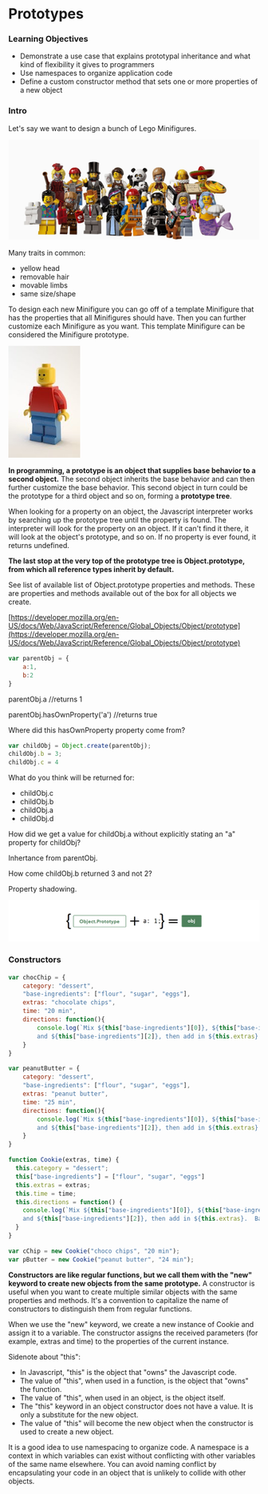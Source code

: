 # Prototypes

### Learning Objectives

* Demonstrate a use case that explains prototypal inheritance and what kind of flexibility it gives to programmers
* Use namespaces to organize application code
* Define a custom constructor method that sets one or more properties of a new object

### Intro

Let's say we want to design a bunch of Lego Minifigures.

![Assorted Lego Minifigures](minifigures.jpg)

Many traits in common:
* yellow head
* removable hair
* movable limbs
* same size/shape

To design each new Minifigure you can go off of a template Minifigure that has the properties that all Minifigures should have.  Then you can further customize each Minifigure as you want.  This template Minifigure can be considered the Minifigure prototype.

![typical Lego man](legoman.jpg) 

**In programming, a prototype is an object that supplies base behavior to a second object.**
The second object inherits the base behavior and can then further customize the base behavior.  This second object in turn could be the prototype for a third object and so on, forming a **prototype tree**. 

When looking for a property on an object, the Javascript interpreter works by searching up the prototype tree until the property is found.  The interpreter will look for the property on an object.  If it can't find it there, it will look at the object's prototype, and so on.  If no property is ever found, it returns undefined.

**The last stop at the very top of the prototype tree is Object.prototype, from which all reference types inherit by default.**

See list of available list of Object.prototype properties and methods.  These are properties and methods available out of the box for all objects we create.

[https://developer.mozilla.org/en-US/docs/Web/JavaScript/Reference/Global_Objects/Object/prototype](https://developer.mozilla.org/en-US/docs/Web/JavaScript/Reference/Global_Objects/Object/prototype)

```javascript
var parentObj = {
	a:1,
	b:2
}
```
parentObj.a   //returns 1

parentObj.hasOwnProperty('a')   //returns true

Where did this hasOwnProperty property come from?

```javascript
var childObj = Object.create(parentObj);
childObj.b = 3;
childObj.c = 4
```
What do you think will be returned for:
* childObj.c
* childObj.b
* childObj.a
* childObj.d

How did we get a value for childObj.a without explicitly stating an "a" property for childObj?

Inhertance from parentObj.

How come childObj.b returned 3 and not 2?

Property shadowing.

![prototypes diagram](protoimage.png)

### Constructors

```javascript
var chocChip = {
	category: "dessert",
	"base-ingredients": ["flour", "sugar", "eggs"],
	extras: "chocolate chips",
	time: "20 min",
	directions: function(){
		console.log(`Mix ${this["base-ingredients"][0]}, ${this["base-ingredients"][1]}, 
		and ${this["base-ingredients"][2]}, then add in ${this.extras}.  Bake for ${this.time}.`)
	}
}
```

```javascript
var peanutButter = {
	category: "dessert",
	"base-ingredients": ["flour", "sugar", "eggs"],
	extras: "peanut butter",
	time: "25 min",
	directions: function(){
		console.log(`Mix ${this["base-ingredients"][0]}, ${this["base-ingredients"][1]}, 
		and ${this["base-ingredients"][2]}, then add in ${this.extras}.  Bake for ${this.time}.`)
	}
}
```

```javascript
function Cookie(extras, time) {
  this.category = "dessert";
  this["base-ingredients"] = ["flour", "sugar", "eggs"]
  this.extras = extras;
  this.time = time;
  this.directions = function() {
    console.log(`Mix ${this["base-ingredients"][0]}, ${this["base-ingredients"][1]}, 
    and ${this["base-ingredients"][2]}, then add in ${this.extras}.  Bake for ${this.time}.`)
  }
}
```

```javascript
var cChip = new Cookie("choco chips", "20 min");
var pButter = new Cookie("peanut butter", "24 min");
```

**Constructors are like regular functions, but we call them with the "new" keyword to create new objects from the same prototype.**  A constructor is useful when you want to create multiple similar objects with the same properties and methods.  It's a convention to capitalize the name of constructors to distinguish them from regular functions.

When we use the "new" keyword, we create a new instance of Cookie and assign it to a variable.  The constructor assigns the received parameters (for example, extras and time) to the properties of the current instance.

Sidenote about "this":
* In Javascript, "this" is the object that "owns" the Javascript code.
* The value of "this", when used in a function, is the object that "owns" the function.
* The value of "this", when used in an object, is the object itself.
* The "this" keyword in an object constructor does not have a value.  It is only a substitute for the new object.
* The value of "this" will become the new object when the constructor is used to create a new object.

It is a good idea to use namespacing to organize code.  A namespace is a context in which variables can exist without conflicting with other variables of the same name elsewhere.  You can avoid naming conflict by encapsulating your code in an object that is unlikely to collide with other objects.

